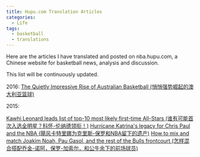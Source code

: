 ```yaml
---
title: Hupu.com Translation Articles
categories:
  - Life
tags:
  - basketball
  - translations
---
```


Here are the articles I have translated and posted on nba.hupu.com, a Chinese website for basketball news, analysis and discussion.

This list will be continuously updated.

2016:
[The Quietly Impressive Rise of Australian Basketball (悄悄强势崛起的澳大利亚篮球)](http://bbs.hupu.com/17050763.html)

2015:

[Kawhi Leonard leads list of top-10 most likely first-time All-Stars (谁有可能首次入选全明星？科怀-伦纳德领衔！)](http://bbs.hupu.com/13571659.html)
[Hurricane Katrina's legacy for Chris Paul and the NBA (飓风卡特里娜为克里斯-保罗和NBA留下的遗产)](http://bbs.hupu.com/13574056.html)
[How to mix and match Joakim Noah, Pau Gasol, and the rest of the Bulls frontcourt (怎样混合搭配乔金-诺阿，保罗-加索尔，和公牛余下的前场球员)](http://bbs.hupu.com/13538559.html)